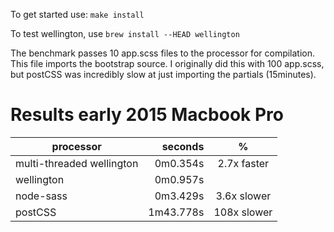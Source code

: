 To get started use: `make install`

To test wellington, use `brew install --HEAD wellington`

The benchmark passes 10 app.scss files to the processor for compilation. This file imports the bootstrap source. I originally did this with 100 app.scss, but postCSS was incredibly slow at just importing the partials (15minutes).

Results early 2015 Macbook Pro
=================================

| processor | seconds | % |
| ----------------------- | -------:| :----------: |
| multi-threaded wellington|0m0.354s| 2.7x faster
| wellington|0m0.957s| |
| node-sass|0m3.429s                | 3.6x slower  |
| postCSS|1m43.778s                 | 108x slower  |
